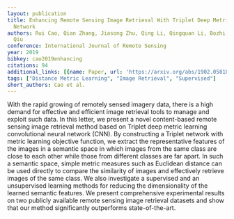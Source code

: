 ```yaml
---
layout: publication
title: Enhancing Remote Sensing Image Retrieval With Triplet Deep Metric Learning
  Network
authors: Rui Cao, Qian Zhang, Jiasong Zhu, Qing Li, Qingquan Li, Bozhi Liu, Guoping
  Qiu
conference: International Journal of Remote Sensing
year: 2019
bibkey: cao2019enhancing
citations: 94
additional_links: [{name: Paper, url: 'https://arxiv.org/abs/1902.05818'}]
tags: ["Distance Metric Learning", "Image Retrieval", "Supervised"]
short_authors: Cao et al.
---
```

With the rapid growing of remotely sensed imagery data, there is a high
demand for effective and efficient image retrieval tools to manage and exploit
such data. In this letter, we present a novel content-based remote sensing
image retrieval method based on Triplet deep metric learning convolutional
neural network (CNN). By constructing a Triplet network with metric learning
objective function, we extract the representative features of the images in a
semantic space in which images from the same class are close to each other
while those from different classes are far apart. In such a semantic space,
simple metric measures such as Euclidean distance can be used directly to
compare the similarity of images and effectively retrieve images of the same
class. We also investigate a supervised and an unsupervised learning methods
for reducing the dimensionality of the learned semantic features. We present
comprehensive experimental results on two publicly available remote sensing
image retrieval datasets and show that our method significantly outperforms
state-of-the-art.